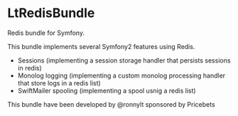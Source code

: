 LtRedisBundle
=============

Redis bundle for Symfony.

This bundle implements several Symfony2 features using Redis.

- Sessions (implementing a session storage handler that persists sessions in redis)
- Monolog logging (implementing a custom monolog processing handler that store logs in a redis list)
- SwiftMailer spooling (implementing a  spool usnig a redis list)

This bundle have been developed by @ronnylt sponsored by Pricebets


